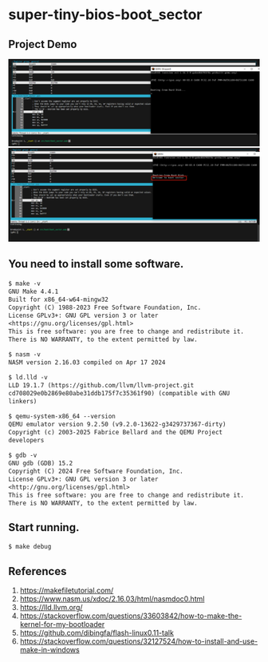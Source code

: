 # super-tiny-bios-boot_sector

## Project Demo

![display1](doc/bs_start.png)![dispaly2](doc/bs_end.png)

## You need to install some software.

```
$ make -v
GNU Make 4.4.1
Built for x86_64-w64-mingw32
Copyright (C) 1988-2023 Free Software Foundation, Inc.
License GPLv3+: GNU GPL version 3 or later <https://gnu.org/licenses/gpl.html>
This is free software: you are free to change and redistribute it.
There is NO WARRANTY, to the extent permitted by law.
```

```
$ nasm -v
NASM version 2.16.03 compiled on Apr 17 2024
```

```
$ ld.lld -v
LLD 19.1.7 (https://github.com/llvm/llvm-project.git cd708029e0b2869e80abe31ddb175f7c35361f90) (compatible with GNU linkers)
```

```
$ qemu-system-x86_64 --version
QEMU emulator version 9.2.50 (v9.2.0-13622-g3429737367-dirty)
Copyright (c) 2003-2025 Fabrice Bellard and the QEMU Project developers
```

```
$ gdb -v
GNU gdb (GDB) 15.2
Copyright (C) 2024 Free Software Foundation, Inc.
License GPLv3+: GNU GPL version 3 or later <http://gnu.org/licenses/gpl.html>
This is free software: you are free to change and redistribute it.
There is NO WARRANTY, to the extent permitted by law.
```

## Start running.

```
$ make debug
```

## References

1. https://makefiletutorial.com/
2. https://www.nasm.us/xdoc/2.16.03/html/nasmdoc0.html
3. https://lld.llvm.org/
4. https://stackoverflow.com/questions/33603842/how-to-make-the-kernel-for-my-bootloader
5. https://github.com/dibingfa/flash-linux0.11-talk
6. https://stackoverflow.com/questions/32127524/how-to-install-and-use-make-in-windows
